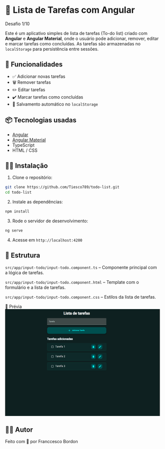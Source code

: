 # 📝 Lista de Tarefas com Angular

Desafio 1/10

Este é um aplicativo simples de lista de tarefas (To-do list) criado com **Angular** e **Angular Material**, onde o usuário pode adicionar, remover, editar e marcar tarefas como concluídas. As tarefas são armazenadas no `localStorage` para persistência entre sessões.

## 🚀 Funcionalidades

- ✅ Adicionar novas tarefas
- 🗑️ Remover tarefas
- ✏️ Editar tarefas
- ✔️ Marcar tarefas como concluídas
- 💾 Salvamento automático no `localStorage`

## 📦 Tecnologias usadas

- [Angular](https://angular.io/)
- [Angular Material](https://material.angular.io/)
- TypeScript
- HTML / CSS

## 🧑‍💻 Instalação

1. Clone o repositório:

```bash
git clone https://github.com/Tiesco789/todo-list.git
cd todo-list
```

2. Instale as dependências:
```bash
npm install
```
3. Rode o servidor de desenvolvimento:

```bash
ng serve
```

4. Acesse em `http://localhost:4200`

## 📁 Estrutura
`src/app/input-todo/input-todo.component.ts` – Componente principal com a lógica de tarefas.

`src/app/input-todo/input-todo.component.html` – Template com o formulário e a lista de tarefas.

`src/app/input-todo/input-todo.component.css` – Estilos da lista de tarefas.

📸 Prévia
![alt text](image.png)

## 🧙‍♂️ Autor
Feito com 💙 por Franccesco Bordon
